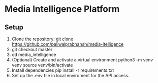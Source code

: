 # Media Intelligence Platform

## Setup

1. Clone the repository:
   git clone https://github.com/paliwalprabhansh/media-itelligence
2. git checkout master
3. cd media_intelligence
4. (Optional) Create and activate a virtual environment
    python3 -m venv venv
   source venv/bin/activate
5. Install dependencies
   pip install -r requirements.txt
6. Set up the .env file in local enviroment for the API access. 
   
